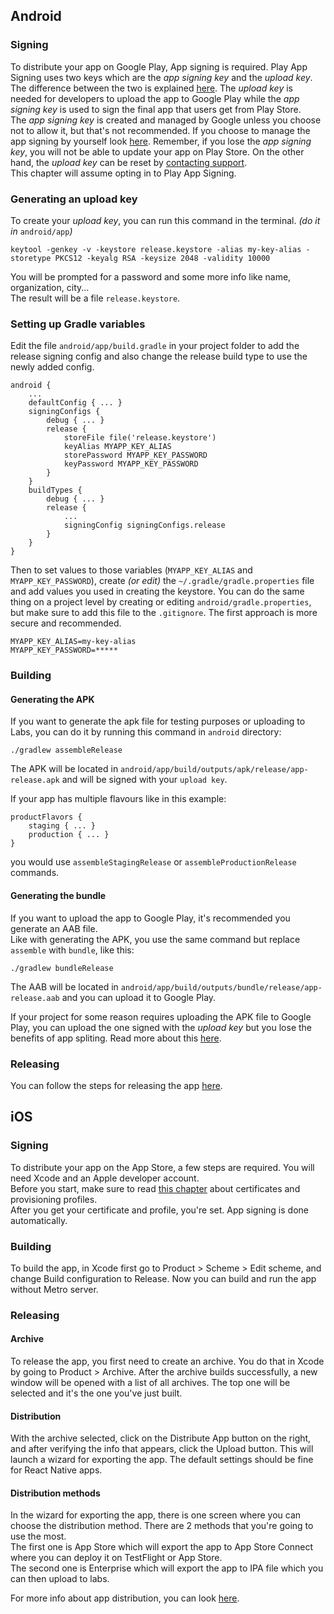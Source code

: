## Android

### Signing
To distribute your app on Google Play, App signing is required. Play App Signing uses two keys which are the *app signing key* and the *upload key*. The difference between the two is explained [here](https://developer.android.com/studio/publish/app-signing#keys_keystores). The *upload key* is needed for developers to upload the app to Google Play while the *app signing key* is used to sign the final app that users get from Play Store.  
The *app signing key* is created and managed by Google unless you choose not to allow it, but that's not recommended. If you choose to manage the app signing by yourself look [here](https://developer.android.com/studio/publish/app-signing#opt-out). Remember, if you lose the *app signing key*, you will not be able to update your app on Play Store. On the other hand, the *upload key* can be reset by [contacting support](https://support.google.com/googleplay/android-developer/answer/7384423#reset).  
This chapter will assume opting in to Play App Signing.

### Generating an upload key
To create your *upload key*, you can run this command in the terminal. *(do it in* `android/app`*)*  
  
```
keytool -genkey -v -keystore release.keystore -alias my-key-alias -storetype PKCS12 -keyalg RSA -keysize 2048 -validity 10000
```
  
You will be prompted for a password and some more info like name, organization, city...  
The result will be a file `release.keystore`.  

### Setting up Gradle variables
Edit the file `android/app/build.gradle` in your project folder to add the release signing config and also change the release build type to use the newly added config.

```
android {
    ...
    defaultConfig { ... }
    signingConfigs {
        debug { ... }
        release {
            storeFile file('release.keystore')
            keyAlias MYAPP_KEY_ALIAS
            storePassword MYAPP_KEY_PASSWORD
            keyPassword MYAPP_KEY_PASSWORD
        }
    }
    buildTypes {
        debug { ... }
        release {
            ...
            signingConfig signingConfigs.release
        }
    }
}
```

Then to set values to those variables (`MYAPP_KEY_ALIAS` and `MYAPP_KEY_PASSWORD`), create *(or edit)* the `~/.gradle/gradle.properties` file and add values you used in creating the keystore. You can do the same thing on a project level by creating or editing `android/gradle.properties`, but make sure to add this file to the `.gitignore`. The first approach is more secure and recommended.

```
MYAPP_KEY_ALIAS=my-key-alias
MYAPP_KEY_PASSWORD=*****
```

### Building

#### Generating the APK

If you want to generate the apk file for testing purposes or uploading to Labs, you can do it by running this command in `android` directory: 

```
./gradlew assembleRelease
```

The APK will be located in `android/app/build/outputs/apk/release/app-release.apk` and will be signed with your `upload key`.  
  
If your app has multiple flavours like in this example:

```
productFlavors {
    staging { ... }
    production { ... }
}
```

you would use `assembleStagingRelease` or `assembleProductionRelease` commands.  

#### Generating the bundle

If you want to upload the app to Google Play, it's recommended you generate an AAB file.  
Like with generating the APK, you use the same command but replace `assemble` with `bundle`, like this:  

```
./gradlew bundleRelease
```

The AAB will be located in `android/app/build/outputs/bundle/release/app-release.aab` and you can upload it to Google Play.  
  
If your project for some reason requires uploading the APK file to Google Play, you can upload the one signed with the *upload key* but you lose the benefits of app spliting. Read more about this [here](https://developer.android.com/guide/app-bundle).

### Releasing

You can follow the steps for releasing the app [here](https://infinum.com/handbook/books/android/deployment/release-practices).  
  
  

## iOS

### Signing
To distribute your app on the App Store, a few steps are required. You will need Xcode and an Apple developer account.  
Before you start, make sure to read [this chapter](https://infinum.com/handbook/books/ios/project-flow/certificates-provisioning-profiles-and-apns) about certificates and provisioning profiles.  
After you get your certificate and profile, you're set. App signing is done automatically.  

### Building

To build the app, in Xcode first go to Product > Scheme > Edit scheme, and change Build configuration to Release. Now you can build and run the app without Metro server.  

### Releasing

#### Archive

To release the app, you first need to create an archive. You do that in Xcode by going to Product > Archive. After the archive builds successfully, a new window will be opened with a list of all archives. The top one will be selected and it's the one you've just built.  

#### Distribution

With the archive selected, click on the Distribute App button on the right, and after verifying the info that appears, click the Upload button. This will launch a wizard for exporting the app. The default settings should be fine for React Native apps.

#### Distribution methods

In the wizard for exporting the app, there is one screen where you can choose the distribution method. There are 2 methods that you're going to use the most.  
The first one is App Store which will export the app to App Store Connect where you can deploy it on TestFlight or App Store.  
The second one is Enterprise which will export the app to IPA file which you can then upload to labs.  
  
For more info about app distribution, you can look [here](https://help.apple.com/xcode/mac/current/#/devac02c5ab8).